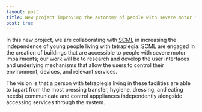 ```yaml
---
layout: post
title: New project improving the autonomy of people with severe motor impairments
post: true
---
```


In this new project, we are collaborating with [SCML](http://www.scml.pt) in increasing the independence of young people living with tetraplegia. SCML are engaged in the creation of buildings that are accessible to people with severe motor impairments; our work will be to research and develop the user interfaces and underlying mechanisms that allow the users to control their environment, devices, and relevant services.

The vision is that a person with tetraplegia living in these facilities are able to (apart from the most pressing transfer, hygiene, dressing, and eating needs) communicate and control apppliances independently alongside accessing services through the system.
